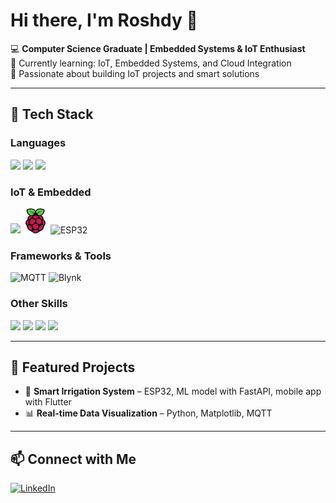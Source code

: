 # Hi there, I'm Roshdy 👋  

💻 **Computer Science Graduate | Embedded Systems & IoT Enthusiast**  
🌱 Currently learning: IoT, Embedded Systems, and Cloud Integration  
🚀 Passionate about building IoT projects and smart solutions  

---

## 🔧 Tech Stack  

### Languages  
<p>
  <img src="https://cdn.jsdelivr.net/gh/devicons/devicon/icons/c/c-original.svg" width="40"/>
  <img src="https://cdn.jsdelivr.net/gh/devicons/devicon/icons/cplusplus/cplusplus-original.svg" width="40"/>
  <img src="https://cdn.jsdelivr.net/gh/devicons/devicon/icons/python/python-original.svg" width="40"/>
</p>

### IoT & Embedded  
<p>
  <img src="https://cdn.jsdelivr.net/gh/devicons/devicon/icons/arduino/arduino-original.svg" width="40"/>
  <img src="https://raw.githubusercontent.com/devicons/devicon/master/icons/raspberrypi/raspberrypi-original.svg" width="40"/>
  <img src="https://img.icons8.com/ios-filled/50/000000/electronics.png" width="40" title="ESP32"/>
</p>

### Frameworks & Tools  
<p>
  <img src="https://www.vectorlogo.zone/logos/eclipse_mosquitto/eclipse_mosquitto-icon.svg" width="40" title="MQTT"/>
  <img src="https://avatars.githubusercontent.com/u/45104886?s=200&v=4" width="40" title="Blynk"/>
</p>

### Other Skills  
<p>
  <img src="https://cdn.jsdelivr.net/gh/devicons/devicon/icons/linux/linux-original.svg" width="40"/>
  <img src="https://cdn.jsdelivr.net/gh/devicons/devicon/icons/git/git-original.svg" width="40"/>
  <img src="https://cdn.jsdelivr.net/gh/devicons/devicon/icons/github/github-original.svg" width="40"/>
  <img src="https://cdn.jsdelivr.net/gh/devicons/devicon/icons/bash/bash-original.svg" width="40"/>
</p>

---

## 📌 Featured Projects
- 🌱 **Smart Irrigation System** – ESP32, ML model with FastAPI, mobile app with Flutter  
- 📊 **Real-time Data Visualization** – Python, Matplotlib, MQTT  

---

## 📫 Connect with Me  
[![LinkedIn](https://img.shields.io/badge/LinkedIn-blue?style=for-the-badge&logo=linkedin)](https://www.linkedin.com/in/roshdyzarif)  
